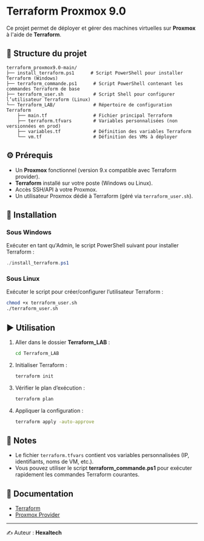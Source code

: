 # Terraform Proxmox 9.0

Ce projet permet de déployer et gérer des machines virtuelles sur **Proxmox** à l'aide de **Terraform**.

## 📂 Structure du projet

```
terraform_proxmox9.0-main/
├── install_terraform.ps1      # Script PowerShell pour installer Terraform (Windows)
├── terraform_commande.ps1      # Script PowerShell contenant les commandes Terraform de base
├── terraform_user.sh           # Script Shell pour configurer l’utilisateur Terraform (Linux)
└── Terraform_LAB/              # Répertoire de configuration Terraform
    ├── main.tf                 # Fichier principal Terraform
    ├── terraform.tfvars        # Variables personnalisées (non versionnées en prod)
    ├── variables.tf            # Définition des variables Terraform
    └── vm.tf                   # Définition des VMs à déployer
```

## ⚙️ Prérequis

- Un **Proxmox** fonctionnel (version 9.x compatible avec Terraform provider).
- **Terraform** installé sur votre poste (Windows ou Linux).
- Accès SSH/API à votre Proxmox.
- Un utilisateur Proxmox dédié à Terraform (géré via `terraform_user.sh`).

## 🚀 Installation

### Sous Windows
Exécuter en tant qu'Admin, le script PowerShell suivant pour installer Terraform :

```powershell
./install_terraform.ps1
```

### Sous Linux
Exécuter le script pour créer/configurer l’utilisateur Terraform :

```bash
chmod +x terraform_user.sh
./terraform_user.sh
```

## ▶️ Utilisation

1. Aller dans le dossier **Terraform_LAB** :
   ```bash
   cd Terraform_LAB
   ```

2. Initialiser Terraform :
   ```bash
   terraform init
   ```

3. Vérifier le plan d’exécution :
   ```bash
   terraform plan
   ```

4. Appliquer la configuration :
   ```bash
   terraform apply -auto-approve
   ```

## 📌 Notes

- Le fichier `terraform.tfvars` contient vos variables personnalisées (IP, identifiants, noms de VM, etc.).
- Vous pouvez utiliser le script **terraform_commande.ps1** pour exécuter rapidement les commandes Terraform courantes.

## 📖 Documentation

- [Terraform](https://developer.hashicorp.com/terraform/docs)
- [Proxmox Provider](https://registry.terraform.io/providers/Telmate/proxmox/latest)

---
✍️ Auteur : **Hexaltech**
